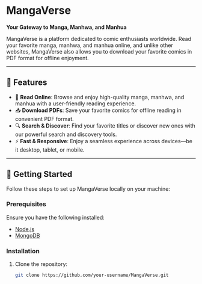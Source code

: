 # MangaVerse

**Your Gateway to Manga, Manhwa, and Manhua**

MangaVerse is a platform dedicated to comic enthusiasts worldwide. Read your favorite manga, manhwa, and manhua online, and unlike other websites, MangaVerse also allows you to download your favorite comics in PDF format for offline enjoyment.

---

## 🌟 Features

- 📖 **Read Online**: Browse and enjoy high-quality manga, manhwa, and manhua with a user-friendly reading experience.
- 📥 **Download PDFs**: Save your favorite comics for offline reading in convenient PDF format.
- 🔍 **Search & Discover**: Find your favorite titles or discover new ones with our powerful search and discovery tools.
- ⚡ **Fast & Responsive**: Enjoy a seamless experience across devices—be it desktop, tablet, or mobile.

---

## 🚀 Getting Started

Follow these steps to set up MangaVerse locally on your machine:

### Prerequisites

Ensure you have the following installed:
- [Node.js](https://nodejs.org/)
- [MongoDB](https://www.mongodb.com/)

### Installation

1. Clone the repository:
   ```bash
   git clone https://github.com/your-username/MangaVerse.git
